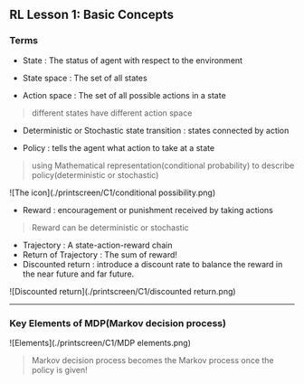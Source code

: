 ## RL Lesson 1: Basic Concepts

### Terms

* State : The status of agent with respect to the environment

* State space : The set of all states

* Action space : The set of all possible actions in a state

> different states have different action space

* Deterministic or Stochastic state transition : states connected by action

* Policy : tells the agent what action to take at a state

> using Mathematical representation(conditional probability) to describe policy(deterministic or stochastic)

![The icon](./printscreen/C1/conditional possibility.png)

* Reward : encouragement or punishment received by taking actions

> Reward can be deterministic or stochastic

* Trajectory : A state-action-reward chain
* Return of Trajectory :  The sum of reward!
*  Discounted return : introduce a discount rate to balance the reward in the near future and far future.

![Discounted return](./printscreen/C1/discounted return.png)

___

### Key Elements of MDP(Markov decision process)

![Elements](./printscreen/C1/MDP elements.png)

> Markov decision process becomes the Markov process once the policy is given!
>





















